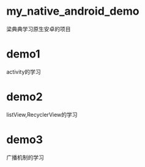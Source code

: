 # my_native_android_demo
梁典典学习原生安卓的项目

# demo1
activity的学习

# demo2
listView,RecyclerView的学习

# demo3
广播机制的学习